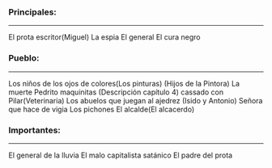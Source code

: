 ### Principales:
----
El prota escritor(Miguel)
La espia
El general
El cura negro

### Pueblo:
----
Los niños de los ojos de colores(Los pinturas) (Hijos de la Pintora)
La muerte
Pedrito maquinitas (Descripción capítulo 4) cassado con Pilar(Veterinaria)
Los abuelos que juegan al ajedrez (Isido y Antonio)
Señora que hace de vigia
Los pichones
El alcalde(El alcacerdo)

### Importantes:
----
El general de la lluvia
El malo capitalista satánico
El padre del prota


